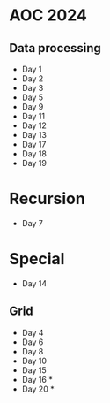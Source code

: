 # AOC 2024

## Data processing

- Day 1
- Day 2
- Day 3
- Day 5
- Day 9
- Day 11
- Day 12
- Day 13
- Day 17
- Day 18
- Day 19

# Recursion

- Day 7

# Special

- Day 14

## Grid

- Day 4
- Day 6
- Day 8
- Day 10
- Day 15
- Day 16 *
- Day 20 *
